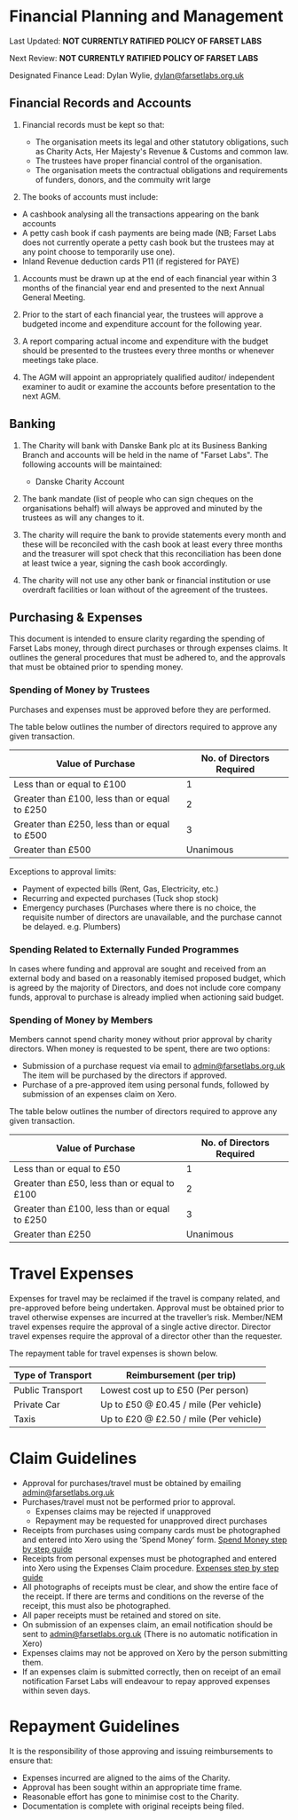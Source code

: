 # Financial Planning and Management

Last Updated: **NOT CURRENTLY RATIFIED  POLICY OF FARSET LABS**

Next Review: **NOT CURRENTLY RATIFIED  POLICY OF FARSET LABS**

Designated Finance Lead: Dylan Wylie, dylan@farsetlabs.org.uk

## Financial Records and Accounts

1. Financial records must be kept so that:
	- The organisation meets its legal and other statutory obligations, such as Charity Acts, Her Majesty's Revenue & Customs and common law.
	- The trustees have proper financial control of the organisation.
	- The organisation meets the contractual obligations and requirements of funders, donors, and the commuity writ large

1. The books of accounts must include:
- A cashbook analysing all the transactions appearing on the bank accounts
- A petty cash book if cash payments are being made (NB; Farset Labs does not currently operate a petty cash book but the trustees may at any point choose to temporarily use one).
- Inland Revenue deduction cards P11 (if registered for PAYE)

1. Accounts must be drawn up at the end of each financial year within 3 months of the financial year end and presented to the next Annual General Meeting.

1. Prior to the start of each financial year, the trustees will approve a budgeted income and expenditure account for the following year.

1. A report comparing actual income and expenditure with the budget should be presented to the trustees every three months or whenever meetings take place.

1. The AGM will appoint an appropriately qualified auditor/ independent examiner to audit or examine the accounts before presentation to the next AGM.

## Banking

1. The Charity will bank with Danske Bank plc at its Business Banking Branch and accounts will be held in the name of "Farset Labs". The following accounts will be maintained:
	- Danske Charity Account

1. The bank mandate (list of people who can sign cheques on the organisations behalf) will always be approved and minuted by the trustees as will any changes to it.

1. The charity will require the bank to provide statements every month and these will be reconciled with the cash book at least every three months and the treasurer will spot check that this reconciliation has been done at least twice a year, signing the cash book accordingly.

1. The charity will not use any other bank or financial institution or use overdraft facilities or loan without of the agreement of the trustees.

## Purchasing & Expenses

This document is intended to ensure clarity regarding the spending of Farset Labs money, through direct purchases or through expenses claims. It outlines the general procedures that must be adhered to, and the approvals that must be obtained prior to spending money.

### Spending of Money by Trustees

Purchases and expenses must be approved before they are performed. 

The table below outlines the number of directors required to approve any given transaction.

| Value of Purchase                             | No. of Directors Required |
| --------------------------------------------- | ------------------------- |
| Less than or equal to £100                    | 1                         |
| Greater than £100, less than or equal to £250 | 2                         |
| Greater than £250, less than or equal to £500 | 3                         |
| Greater than £500                             | Unanimous                 |


Exceptions to approval limits:

* Payment of expected bills (Rent, Gas, Electricity, etc.)
* Recurring and expected purchases (Tuck shop stock)
* Emergency purchases (Purchases where there is no choice, the requisite number of directors are unavailable, and the purchase cannot be delayed. e.g. Plumbers)

### Spending Related to Externally Funded Programmes

In cases where funding and approval are sought and received from an external body and based on a reasonably itemised proposed budget, which is agreed by the majority of Directors, and does not include core company funds, approval to purchase is already implied when actioning said budget.


### Spending of Money by Members

Members cannot spend charity money without prior approval by charity directors. When money is requested to be spent, there are two options:

* Submission of a purchase request via email to admin@farsetlabs.org.uk 
  The item will be purchased by the directors if approved.
* Purchase of a pre-approved item using personal funds, followed by submission of an expenses claim on Xero.

The table below outlines the number of directors required to approve any given transaction.

| Value of Purchase                             | No. of Directors Required |
| --------------------------------------------- | ------------------------- |
| Less than or equal to £50                     | 1                         |
| Greater than £50, less than or equal to £100  | 2                         |
| Greater than £100, less than or equal to £250 | 3                         |
| Greater than £250                             | Unanimous                 |

# Travel Expenses

Expenses for travel may be reclaimed if the travel is company related, and pre-approved before being undertaken. Approval must be obtained prior to travel otherwise expenses are incurred at the traveller’s risk. 
Member/NEM travel expenses require the approval of a single active director. 
Director travel expenses require the approval of a director other than the requester.

The repayment table for travel expenses is shown below.

| Type of Transport | Reimbursement (per trip)               |
| ----------------- | -------------------------------------- |
| Public Transport  | Lowest cost up to £50 (Per person)     |
| Private Car       | Up to £50 @ £0.45 / mile (Per vehicle) |
| Taxis             | Up to £20 @ £2.50 / mile (Per vehicle) |

# Claim Guidelines

* Approval for purchases/travel must be obtained by emailing admin@farsetlabs.org.uk
* Purchases/travel must not be performed prior to approval.
  * Expenses claims may be rejected if unapproved
  * Repayment may be requested for unapproved direct purchases
* Receipts from purchases using company cards must be photographed and entered into Xero using the ‘Spend Money’ form. 
  [Spend Money step by step guide](https://help.xero.com/uk/BankAccounts_Details_SpendMoney$Howto)
* Receipts from personal expenses must be photographed and entered into Xero using the Expenses Claim procedure. 
  [Expenses step by step guide](https://help.xero.com/uk/Payments_ExpenseClaims)
* All photographs of receipts must be clear, and show the entire face of the receipt. If there are terms and conditions on the reverse of the receipt, this must also be photographed.
* All paper receipts must be retained and stored on site. 
* On submission of an expenses claim, an email notification should be sent to admin@farsetlabs.org.uk (There is no automatic notification in Xero)
* Expenses claims may not be approved on Xero by the person submitting them. 
* If an expenses claim is submitted correctly, then on receipt of an email notification Farset Labs will endeavour to repay approved expenses within seven days.

# Repayment Guidelines

It is the responsibility of those approving and issuing reimbursements to ensure that:

* Expenses incurred are aligned to the aims of the Charity.
* Approval has been sought within an appropriate time frame.
* Reasonable effort has gone to minimise cost to the Charity.
* Documentation is complete with original receipts being filed.